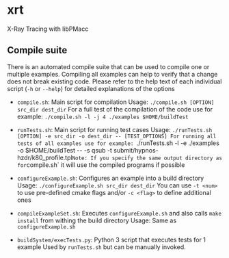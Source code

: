 # xrt
X-Ray Tracing with libPMacc

## Compile suite

There is an automated compile suite that can be used to compile one or multiple examples.
Compiling all examples can help to verify that a change does not break existing code.
Please refer to the help text of each individual script (`-h` or `--help`) for detailed explanations of the options

- `compile.sh`: Main script for compilation
   Usage: `./compile.sh [OPTION] src_dir dest_dir`
   For a full test of the compilation of the code use for example: `./compile.sh -l -j 4 ./examples $HOME/buildTest`
   
- `runTests.sh`: Main script for running test cases
   Usage: `./runTests.sh [OPTION] -e src_dir -o dest_dir -- [TEST_OPTIONS]
   For running all tests of all examples use for example: `./runTests.sh -l -e ./examples -o $HOME/buildTest -- -s qsub -t submit/hypnos-hzdr/k80_profile.tpl`
   Note: If you specify the same output directory as for `compile.sh` it will use the compiled programs if possible
   
- `configureExample.sh`: Configures an example into a build directory
   Usage: `./configureExample.sh src_dir dest_dir`
   You can use `-t <num>` to use pre-defined cmake flags and/or `-c <flag>` to define additional ones
   
- `compileExampleSet.sh`: Executes `configureExample.sh` and also calls `make install` from withing the build directory
   Usage: Same as `configureExample.sh`
   
- `buildSystem/execTests.py`: Python 3 script that executes tests for 1 example
   Used by `runTests.sh` but can be manually invoked.
   
